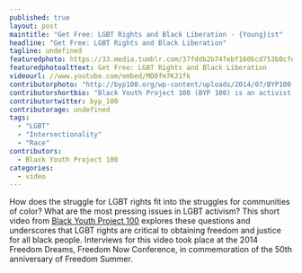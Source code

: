 ```yaml
---
published: true
layout: post
maintitle: "Get Free: LGBT Rights and Black Liberation - {Young}ist"
headline: "Get Free: LGBT Rights and Black Liberation"
tagline: undefined
featuredphoto: https://33.media.tumblr.com/37fddb2b74febf160bcd753b0cfe878d/tumblr_ncbtwklzRP1sm7wrao1_1280.png
featuredphotoalttext: Get Free: LGBT Rights and Black Liberation
videourl: //www.youtube.com/embed/MO0fm7KJ1fk
contributorphoto: "http://byp100.org/wp-content/uploads/2014/07/BYP100-graphic-500x500.jpg"
contributorshortbio: "Black Youth Project 100 (BYP 100) is an activist member-based organization of Black 18-35 year olds, dedicated to creating justice and freedom for all Black people." 
contributortwitter: byp_100
contributorage: undefined
tags: 
  - "LGBT"
  - "Intersectionality"
  - "Race"
contributors: 
  - Black Youth Project 100
categories: 
  - video
---
```

How does the struggle for LGBT rights fit into the struggles for communities of color? What are the most pressing issues in LGBT activism?  This short video from [Black Youth Project 100](http://www.byp100.org/) explores these questions and underscores that LGBT rights are critical to obtaining freedom and justice for all black people. Interviews for this video took place at the 2014 Freedom Dreams, Freedom Now Conference, in commemoration of the 50th anniversary of Freedom Summer.
